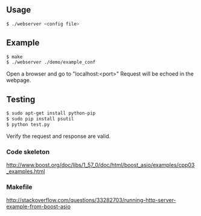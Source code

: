 
## Usage

```bash
$ ./webserver <config file>
```

## Example

```bash
$ make
$ ./webserver ./demo/example_conf 
```

Open a browser and go to "localhost:\<port\>"
Request will be echoed in the webpage.

## Testing

```bash
$ sudo apt-get install python-pip
$ sudo pip install psutil
$ python test.py
```

Verify the request and response are valid.

### Code skeleton
http://www.boost.org/doc/libs/1_57_0/doc/html/boost_asio/examples/cpp03_examples.html

### Makefile
http://stackoverflow.com/questions/33282703/running-http-server-example-from-boost-asio
